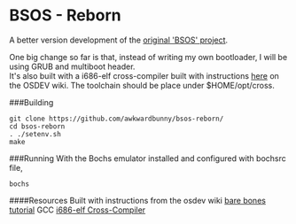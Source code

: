 BSOS - Reborn
===========
A better version development of the [original 'BSOS' project](https://github.com/aplabs/bsos).

One big change so far is that, instead of writing my own bootloader, I will be using GRUB and multiboot header.  
It's also built with a i686-elf cross-compiler built with instructions [here](http://wiki.osdev.org/GCC_Cross-Compiler) on the OSDEV wiki. The toolchain should be place under $HOME/opt/cross.

###Building
```
git clone https://github.com/awkwardbunny/bsos-reborn/
cd bsos-reborn
. ./setenv.sh
make
```

###Running
With the Bochs emulator installed and configured with bochsrc file,
```
bochs
```

####Resources
Built with instructions from the osdev wiki [bare bones tutorial](http://wiki.osdev.org/Bare_Bones)
GCC [i686-elf Cross-Compiler](https://github.com/rm-hull/i686-elf)
